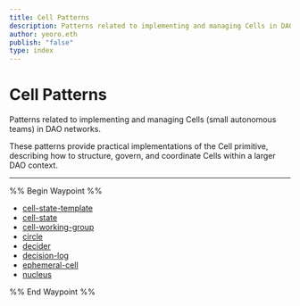 ```yaml
---
title: Cell Patterns
description: Patterns related to implementing and managing Cells in DAO networks
author: yeoro.eth
publish: "false"
type: index
---
```


# Cell Patterns

Patterns related to implementing and managing Cells (small autonomous teams) in DAO networks.

These patterns provide practical implementations of the Cell primitive, describing how to structure, govern, and coordinate Cells within a larger DAO context.

---

%% Begin Waypoint %%
- [cell-state-template](./cell-state-template.md)
- [cell-state](./cell-state.md)
- [cell-working-group](./cell-working-group.md)
- [circle](./circle.md)
- [decider](./decider.md)
- [decision-log](./decision-log.md)
- [ephemeral-cell](./ephemeral-cell.md)
- [nucleus](./nucleus.md)

%% End Waypoint %%
